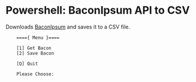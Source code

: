 # Powershell: BaconIpsum API to CSV
Downloads <a href="https://baconipsum.com/">BaconIpsum</a> and saves it to a CSV file.


        ===={ Menu }====

        [1] Get Bacon
        [2] Save Bacon

        [Q] Quit

        Please Choose:
